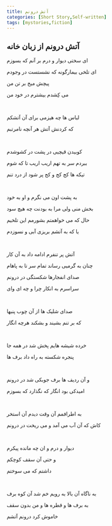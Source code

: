 ```yaml
---
title: آتش درونم
categories: [Short Story,Self-written]
tags: [mystories,fiction]
---
```


<style type="text/css"> 
@font-face { font-family: 'Roya'; src: url('../../roya.ttf'); } 
.px-1 {
    font-family: Roya; direction: rtl;
}
</style> 

## آتش درونم از زبان خانه

ای سختی دیوار و درم بر آنم که بسوزم

ای تلخی بیمارگونه که نشستست در وجودم

پیچش میخ بر تن من

می کِشدم بیشترم در خود من

<br/>

لباس ها چه هیزمی برای آن آتشکم

که کردنش آتش هر آنچه نامرتبم

<br/>

کوبیدن قیچیی در پشت در کشوشدم

ببردم سر به تهم اریب اریب تا که شوم

تیکه ها کج کج و کج پر شود از درد تنم

<br/>

به پشت اون می نگرم و او به خود

بخش منی ولی مرا به بودنت چه هیچ سود

حال که می خواهمتم بشورمم این تلخیم

یا که به آتشم بریزی آبی و نسوزدم

<br/>


آتش پر تنفرم ادامه داد به آن کار

چنان به گرمیی رساند تمام سر تا به پاهام

صدای انفجارها شکستگی در درونم 

سراسرم به انکار چرا و چه ای وای

<br/>

صدای شلیک ها از آن چوب پنبها

که بر تنم بشیند و بشکند هرچه انگار

<br/>

خرده شیشه هایم پخش شد در همه جا

پنجره شکسته به راه داد برف ها

<br/>

و آن ردیف ها برف جوبکی شد در درونم

امیدکی بود انگار که نگذارد که بسوزم

<br/>

به اطرافمم آن وقت دیدم آن استخر 

کاش که آن آب می آمد و  می ریخت در درونم

<br/>

دیوار و درم و ان چه مانده پیکرم

و حتی آن سقف کوچکم

داشتم که می سوختم

<br/>

به ناگاه آن بالا به رویم خم شد آن کوه برف

به برف ها و قطره ها و من بدون سقف

خاموش کرد درونم آتشم

